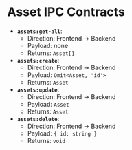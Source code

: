 # Asset IPC Contracts

-   **`assets:get-all`**:
    -   Direction: Frontend -> Backend
    -   Payload: none
    -   Returns: `Asset[]`
-   **`assets:create`**:
    -   Direction: Frontend -> Backend
    -   Payload: `Omit<Asset, 'id'>`
    -   Returns: `Asset`
-   **`assets:update`**:
    -   Direction: Frontend -> Backend
    -   Payload: `Asset`
    -   Returns: `Asset`
-   **`assets:delete`**:
    -   Direction: Frontend -> Backend
    -   Payload: `{ id: string }`
    -   Returns: `void`
